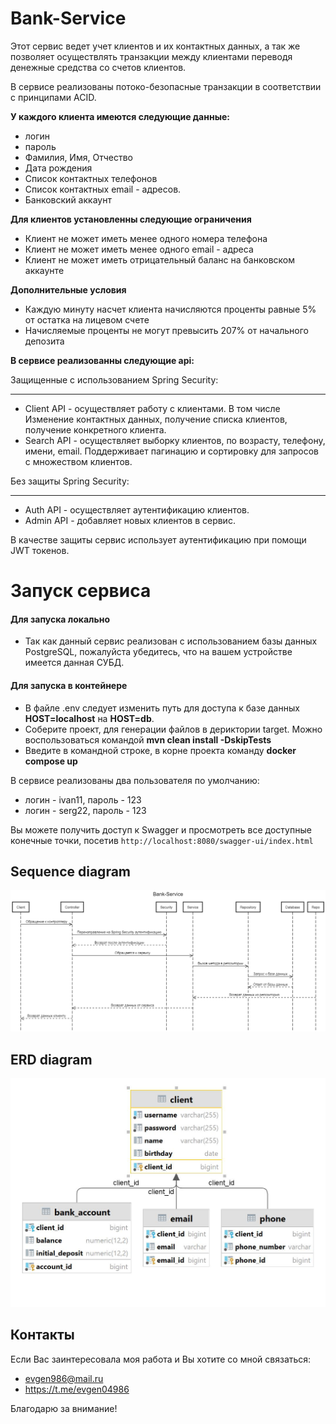 # Bank-Service

Этот сервис ведет учет клиентов и их контактных данных, а так же позволяет осуществлять транзакции между клиентами переводя денежные средства со счетов клиентов.

В сервисе реализованы потоко-безопасные транзакции в соответствии с принципами ACID.

**У каждого клиента имеются следующие данные:**
* логин
* пароль
* Фамилия, Имя, Отчество
* Дата рождения
* Список контактных телефонов
* Список контактных email - адресов.
* Банковский аккаунт

**Для клиентов установленны следующие ограничения**
* Клиент не может иметь менее одного номера телефона
* Клиент не может иметь менее одного email - адреса
* Клиент не может иметь отрицательный баланс на банковском аккаунте

**Дополнительные условия**
* Каждую минуту насчет клиента начисляются проценты равные 5% от остатка на лицевом счете
* Начисляемые проценты не могут превысить 207% от начального депозита

**В сервисе реализованны следующие api:**

Защищенные с использованием Spring Security:

---
* Client API - осуществляет работу с клиентами. В том числе Изменение контактных данных, получение списка клиентов, получение конкретного клиента.
* Search API - осуществляет выборку клиентов, по возрасту, телефону, имени, email. Поддерживает пагинацию и сортировку для запросов с множеством клиентов.

Без защиты Spring Security:

---
* Auth API - осуществляет аутентификацию клиентов.
* Admin API - добавляет новых клиентов в сервис.

В качестве защиты сервис использует аутентификацию при помощи JWT токенов.

# Запуск сервиса
#### Для запуска локально
* Так как данный сервис реализован с использованием базы данных PostgreSQL, пожалуйста убедитесь, что на вашем устройстве имеется данная СУБД.

#### Для запуска в контейнере
* В файле .env следует изменить путь для доступа к базе данных **HOST=localhost** на **HOST=db**.
* Соберите проект, для генерации файлов в дериктории target. Можно воспользоваться командой **mvn clean install -DskipTests**
* Введите в командной строке, в корне проекта команду **docker compose up**

В сервисе реализованы два пользователя по умолчанию:
* логин - ivan11, пароль - 123
* логин - serg22, пароль - 123

Вы можете получить доступ к Swagger и просмотреть все доступные конечные точки, посетив `http://localhost:8080/swagger-ui/index.html`

## Sequence diagram

![Sequence diagram](docs/sequence-diagram.png)


## ERD diagram

![Class diagram](docs/erd-digram.jpg)


## Контакты

Если Вас заинтересовала моя работа и Вы хотите со мной связаться:
* evgen986@mail.ru
* https://t.me/evgen04986

Благодарю за внимание!
